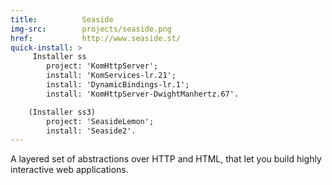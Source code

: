 ```yaml
---
title:          Seaside
img-src:        projects/seaside.png
href:           http://www.seaside.st/
quick-install: >
     Installer ss
        project: 'KomHttpServer';
        install: 'KomServices-lr.21';
        install: 'DynamicBindings-lr.1';
        install: 'KomHttpServer-DwightManhertz.67'.

    (Installer ss3)
        project: 'SeasideLemon';
        install: 'Seaside2'.
---
```

A layered set of abstractions over HTTP and HTML, that let you build highly interactive web applications.

<!--
It is ported to and maintained for several Smalltalk dialects.
-->
